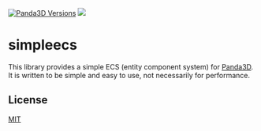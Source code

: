 [![Panda3D Versions](https://img.shields.io/badge/panda3d-1.9%2C%201.10-blue.svg)](https://www.panda3d.org/)
[![](https://img.shields.io/github/license/Moguri/pman.svg)](https://choosealicense.com/licenses/mit/)

# simpleecs
This library provides a simple ECS (entity component system) for [Panda3D](https://github.com/panda3d/panda3d).
It is written to be simple and easy to use, not necessarily for performance.

## License

[MIT](https://choosealicense.com/licenses/mit/)
